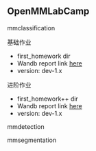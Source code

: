 ## OpenMMLabCamp

mmclassification

基础作业
- first_homework dir
- Wandb report link [here](https://api.wandb.ai/links/team-hsienwei/cxmhodzv)
- version: dev-1.x

进阶作业
- first_homework++ dir
- Wandb report link [here](https://api.wandb.ai/links/team-hsienwei/6ju5yi1g)
- version: dev-1.x


mmdetection



mmsegmentation